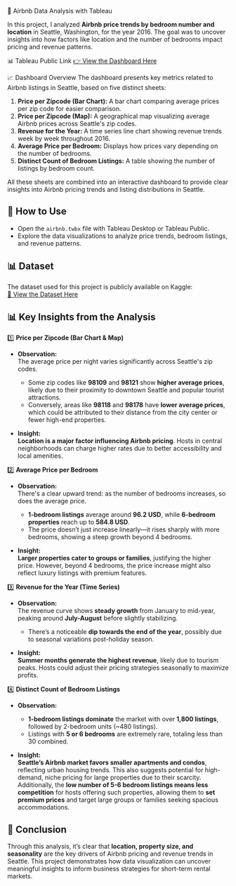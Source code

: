 🏡 Airbnb Data Analysis with Tableau

In this project, I analyzed **Airbnb price trends by bedroom number and location** in Seattle, Washington, for the year 2016. The goal was to uncover insights into how factors like location and the number of bedrooms impact pricing and revenue patterns.

📊 Tableau Public Link
[👉 View the Dashboard Here](https://public.tableau.com/views/airbnb_17390468274790/Tableaudebord1?:language=fr-FR&publish=yes&:sid=&:redirect=auth&:display_count=n&:origin=viz_share_link)

📈 Dashboard Overview
The dashboard presents key metrics related to Airbnb listings in Seattle, based on five distinct sheets:
1. **Price per Zipcode (Bar Chart):** A bar chart comparing average prices per zip code for easier comparison. 
2. **Price per Zipcode (Map):** A geographical map visualizing average Airbnb prices across Seattle's zip codes.
3. **Revenue for the Year:** A time series line chart showing revenue trends week by week throughout 2016.
4. **Average Price per Bedroom:** Displays how prices vary depending on the number of bedrooms.
5. **Distinct Count of Bedroom Listings:** A table showing the number of listings by bedroom count.

All these sheets are combined into an interactive dashboard to provide clear insights into Airbnb pricing trends and listing distributions in Seattle.

## 🚀 How to Use
- Open the `airbnb.twbx` file with Tableau Desktop or Tableau Public.
- Explore the data visualizations to analyze price trends, bedroom listings, and revenue patterns.

## 📊 Dataset
The dataset used for this project is publicly available on Kaggle:  
[🔗 View the Dataset Here](https://www.kaggle.com/datasets/airbnb/seattle)


## 📊 **Key Insights from the Analysis**

1️⃣ **Price per Zipcode (Bar Chart & Map)**
- **Observation:**  
  The average price per night varies significantly across Seattle's zip codes.  
  - Some zip codes like **98109** and **98121** show **higher average prices**, likely due to their proximity to downtown Seattle and popular tourist attractions.  
  - Conversely, areas like **98118** and **98178** have **lower average prices**, which could be attributed to their distance from the city center or fewer high-end properties.

- **Insight:**  
  **Location is a major factor influencing Airbnb pricing**. Hosts in central neighborhoods can charge higher rates due to better accessibility and local amenities.



2️⃣ **Average Price per Bedroom**
- **Observation:**  
  There's a clear upward trend: as the number of bedrooms increases, so does the average price.  
  - **1-bedroom listings** average around **96.2 USD**, while **6-bedroom properties** reach up to **584.8 USD**.  
  - The price doesn’t just increase linearly—it rises sharply with more bedrooms, showing a steep growth beyond 4 bedrooms.

- **Insight:**  
  **Larger properties cater to groups or families**, justifying the higher price. However, beyond 4 bedrooms, the price increase might also reflect luxury listings with premium features.



3️⃣ **Revenue for the Year (Time Series)**
- **Observation:**  
  The revenue curve shows **steady growth** from January to mid-year, peaking around **July-August** before slightly stabilizing.  
  - There’s a noticeable **dip towards the end of the year**, possibly due to seasonal variations post-holiday season.

- **Insight:**  
  **Summer months generate the highest revenue**, likely due to tourism peaks. Hosts could adjust their pricing strategies seasonally to maximize profits.



4️⃣ **Distinct Count of Bedroom Listings**
- **Observation:**  
  - **1-bedroom listings dominate** the market with over **1,800 listings**, followed by 2-bedroom units (~480 listings).  
  - Listings with **5 or 6 bedrooms** are extremely rare, totaling less than 30 combined.

- **Insight:**  
  **Seattle’s Airbnb market favors smaller apartments and condos**, reflecting urban housing trends. This also suggests potential for high-demand, niche pricing for large properties due to their scarcity.  
  Additionally, the **low number of 5-6 bedroom listings means less competition** for hosts offering such properties, allowing them to **set premium prices** and target large groups or families seeking spacious accommodations.





## 🚀 **Conclusion**
Through this analysis, it’s clear that **location, property size, and seasonality** are the key drivers of Airbnb pricing and revenue trends in Seattle. This project demonstrates how data visualization can uncover meaningful insights to inform business strategies for short-term rental markets.

